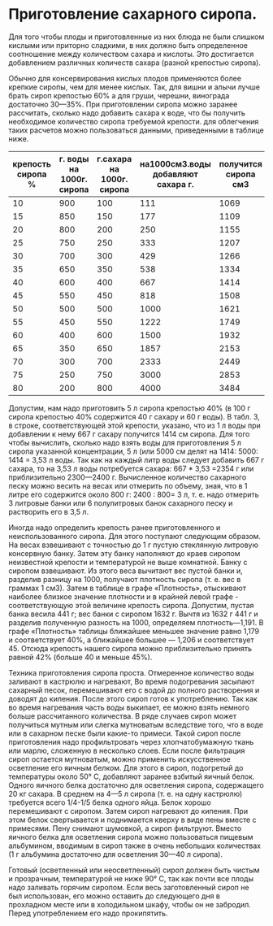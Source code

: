 # Приготовление сахарного сиропа.

Для того чтобы плоды и приготовленные из них блюда не были слишком кислыми или приторно сладкими, в них должно быть определенное соотношение между количеством сахара и кислоты. Это достигается добавлением различных количеств сахара (разной крепостью сиропа).

Обычно для консервирования кислых плодов применяются более крепкие сиропы, чем для менее кислых. Так, для вишни и алычи лучше брать сироп крепостью 60% а для груши, черешни, винограда достаточно 30—35%. При приготовлении сиропа можно заранее рассчитать, сколько надо добавить сахара к воде, что бы получить необходимое количество сиропа требуемой крепости. для облегчения таких расчетов можно пользоваться данными, приведенными в таблице ниже.

|крепость сиропа % |г. воды на 1000г. сиропа |г.сахара на 1000г. сиропа |на1000см3.воды добавляют сахара г. |получится сиропа см3 |плотность сиропа при 15 С |Темп.кипения сиропа|
|------------------|-------------------------|--------------------------|-----------------------------------|---------------------|--------------------------|-------------------|
| 10 | 900 | 100 | 111  | 1069 | 1,039 | 100,4 |
| 15 | 850 | 150 | 177  | 1109 | 1,060 | 100,5 |
| 20 | 800 | 200 | 250  | 1155 | 1,082 | 100,6 |
| 25 | 750 | 250 | 333  | 1207 | 1,105 | 100,7 |
| 30 | 700 | 300 | 429  | 1266 | 1,129 | 101,0 |
| 35 | 650 | 350 | 538  | 1334 | 1,153 | 101,2 |
| 40 | 600 | 400 | 667  | 1414 | 1,179 | 101,5 |
| 45 | 550 | 450 | 818  | 1508 | 1,206 | 101,7 |
| 50 | 500 | 500 | 1000 | 1621 | 1,233 | 102,0 |
| 55 | 450 | 550 | 1222 | 1749 | 1,263 | 102,5 |
| 60 | 400 | 600 | 1500 | 1932 | 1,295 | 103,0 |
| 65 | 350 | 650 | 1857 | 2153 | 1,326 | 104,2 |
| 70 | 300 | 700 | 2333 | 2449 | 1,361 | 106,5 |
| 75 | 250 | 750 | 3000 | 2853 | 1,397 | 108,2 |
| 80 | 200 | 800 | 4000 | 3484 | 1,435 | 115,0 |

Допустим, нам надо приготовить 5 л сиропа крепостью 40% (в 100 г сиропа крепостью 40% содержится 40 г сахару и 60 г воды). В табл. 3, в строке, соответствующей этой крепости, указано, что из 1 л воды при добавлении к нему 667 г сахару получится 1414 см сиропа. Для того чтобы вычислить, сколько надо взять воды для приготовления 5 л сиропа указанной концентрации, 5 л (или 5000 см делят на 1414:
5000: 1414 = 3,53 л воды.
Так как на каждый литр воды следует добавить 667 г сахара, то на 3,53 л воды потребуется сахара:
667 * 3,53 =2354 г
или приблизительно 2300—2400 г. Вычисленное количество сахарного песку можно весить на весах или отмерить по объему, зная, что в 1 литре его содержится около 800 г:
2400 : 800= 3 л,
т. е. надо отмерить З литровые банки или 6 полулитровых банок сахарного песку и растворить его в 3,5 л.

Иногда надо определить крепость ранее приготовленного и неиспользованного сиропа. Для этого поступают следующим образом. На весах взвешивают с точностью до 1 г пустую стеклянную литровую консервную банку. Затем эту банку наполняют до краев сиропом неизвестной крепости и температурой не выше комнатной. Банку с сиропом взвешивают. Из этого веса вычитают вес пустой банки и, разделив разницу на 1000, получают плотность сиропа (т. е. вес в граммах 1 см3). Затем в таблице в графе «Плотность», отыскивают наиболее близкое значение плотности и в крайней левой графе - соответствующую этой величине крепость сиропа. Допустим, пустая банка весила 441 г; вес банки с сиропом 1632 г. Вычтя из 1632 г 441 г и разделив полученную разность на 1000, определяем плотность—1,191. В графе «Плотность» таблицы ближайшее меньшее значение равно 1,179 и соответствует 40%, а ближайшее большее — 1,206 и соответствует 45. Отсюда крепость нашего сиропа можно приблизительно принять равной 42% (больше 40 и меньше 45%).

Техника приготовления сиропа проста. Отмеренное количество воды заливают в кастрюлю и нагревают, Во время подогревания засыпают сахарный песок, перемешивают его с водой до полного растворения и доводят до кипения. После этого сироп готов к употреблению. Так как во время нагревания часть воды выкипает, ее можно взять немного больше рассчитанного количества. В ряде случаев сироп может получиться мутным или слегка мутноватым вследствие того, что в воде или в сахарном песке были какие-то примеси. Такой сироп после приготовления надо профильтровать через хлопчатобумажную ткань или марлю, сложенную в несколько слоев. Если после фильтрация сироп остается мутноватым, можно применить искусственное осветление его яичным белком. Для этого в сироп, подогретый до температуры около 50° С, добавляют заранее взбитый яичный белок. Одного яичного белка достаточно для осветления сиропа, содержащего 20 кг сахара. В среднем на 4—5 л сиропа (т. е. на одну кастрюлю) требуется всего 1/4-1/5 белка одного яйца. Белок хорошо перемешивают с сиропом. Затем сироп нагревают до кипения. При этом белок свертывается и поднимается кверху в виде пены вместе с примесями. Пену снимают шумовкой, а сироп фильтруют. Вместо яичного белка для осветления сиропа можно пользоваться пищевым альбумином, вводимым в сироп также в очень небольших количествах (1 г альбумина достаточно для осветления 30—40 л сиропа).

Готовый (осветленный или неосветленный) сироп должен быть чистым и прозрачным, температурой не ниже 90° С, так как почти все плоды надо заливать горячим сиропом. Если весь заготовленный сироп не был использован, его можно оставить до следующего дня в прохладном месте или в холодильном шкафу, чтобы он не забродил. Перед употреблением его надо прокипятить.
